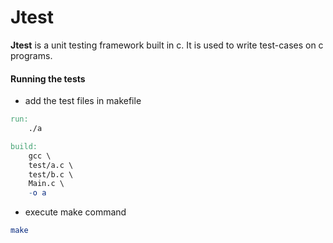 # Jtest

**Jtest** is a unit testing framework built in c. It is used to write test-cases on c programs.

#### Running the tests

- add the test files in makefile

```makefile
run:
	./a

build:
	gcc \
	test/a.c \
	test/b.c \
	Main.c \
	-o a
```
- execute make command
  
```bash
make
```
  